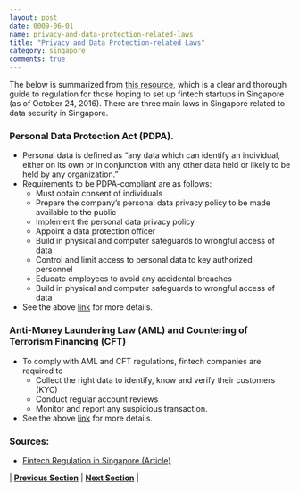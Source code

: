 ```yaml
---
layout: post
date: 0009-06-01
name: privacy-and-data-protection-related-laws
title: "Privacy and Data Protection-related Laws"
category: singapore
comments: true
---
```


The below is summarized from [this resource](http://learn.asialawnetwork.com/2016/10/24/fintech-regulations-in-singapore-what-you-need-to-know-simplified/), which is a clear and thorough guide to regulation for those hoping to set up fintech startups in Singapore (as of October 24, 2016).
There are three main laws in Singapore related to data security in Singapore.

### Personal Data Protection Act (PDPA). 
   * Personal data is defined as “any data which can identify an individual, either on its own or in conjunction with any other data held or likely to be held by any organization.” 
   * Requirements to be PDPA-compliant are as follows: 
      * Must obtain consent of individuals 
      * Prepare the company’s personal data privacy policy to be made available to the public 
      * Implement the personal data privacy policy 
      * Appoint a data protection officer 
      * Build in physical and computer safeguards to wrongful access of data 
      * Control and limit access to personal data to key authorized personnel 
      * Educate employees to avoid any accidental breaches 
      * Build in physical and computer safeguards to wrongful access of data 
   * See the above [link](http://learn.asialawnetwork.com/2016/10/24/fintech-regulations-in-singapore-what-you-need-to-know-simplified/) for more details. 

### Anti-Money Laundering Law (AML) and Countering of Terrorism Financing (CFT)
   * To comply with AML and CFT regulations, fintech companies are required to 
      * Collect the right data to identify, know and verify their customers (KYC) 
      * Conduct regular account reviews 
      * Monitor and report any suspicious transaction. 
   * See the above [link](http://learn.asialawnetwork.com/2016/10/24/fintech-regulations-in-singapore-what-you-need-to-know-simplified/) for more details.

### Sources:
   * [Fintech Regulation in Singapore (Article)](http://learn.asialawnetwork.com/2016/10/24/fintech-regulations-in-singapore-what-you-need-to-know-simplified/) 


| **[Previous Section](https://neo-project.github.io/global-blockchain-compliance-hub//singapore/singapore-securities-related-laws.html)** | **[Next Section](https://neo-project.github.io/global-blockchain-compliance-hub//singapore/singapore-final-liability.html)** |
